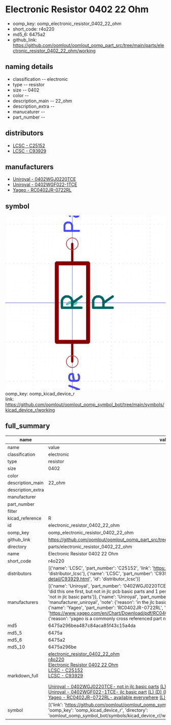 # Electronic Resistor 0402 22 Ohm

  
* oomp_key: oomp_electronic_resistor_0402_22_ohm 
* short_code: r4o220
* md5_6: 6475a2  
* github_link: https://github.com/oomlout/oomlout_oomp_part_src/tree/main/parts/electronic_resistor_0402_22_ohm/working  
## naming details
* classification -- electronic
* type -- resistor
* size -- 0402
* color -- 
* description_main -- 22_ohm
* description_extra -- 
* manucaturer -- 
* part_number -- 

## distributors
* [LCSC - C25152](https://lcsc.com/product-detail/C25152.html)  
* [LCSC - C93929](https://lcsc.com/product-detail/C93929.html)  

## manufacturers
* [Uniroyal - 0402WGJ0220TCE]()  
* [Uniroyal - 0402WGF022-1TCE]()  
* [Yageo - RC0402JR-0722RL](https://www.yageo.com/en/Chart/Download/pdf/RC0402JR-0722RL)  

## symbol

![](symbol/0/working/working_600.png)  
oomp_key: oomp_kicad_device_r  
link: https://github.com/oomlout/oomlout_oomp_symbol_bot/tree/main/symbols/kicad_device_r/working  


## full_summary
| name | value | 
| --- | --- | 
| name | value | 
| classification | electronic | 
| type | resistor | 
| size | 0402 | 
| color |  | 
| description_main | 22_ohm | 
| description_extra |  | 
| manufacturer |  | 
| part_number |  | 
| filter |  | 
| kicad_reference | R | 
| id | electronic_resistor_0402_22_ohm | 
| oomp_key | oomp_electronic_resistor_0402_22_ohm | 
| github_link | https://github.com/oomlout/oomlout_oomp_part_src/tree/main/parts/electronic_resistor_0402_22_ohm/working | 
| directory | parts/electronic_resistor_0402_22_ohm | 
| name | Electronic Resistor 0402 22 Ohm | 
| short_code | r4o220 | 
| distributors | [{'name': 'LCSC', 'part_number': 'C25152', 'link': 'https://lcsc.com/product-detail/C25152.html', 'id': 'distributor_lcsc'}, {'name': 'LCSC', 'part_number': 'C93929', 'link': 'https://lcsc.com/product-detail/C93929.html', 'id': 'distributor_lcsc'}] | 
| manufacturers | [{'name': 'Uniroyal', 'part_number': '0402WGJ0220TCE', 'link': '', 'id': 'manufacturer_uniroyal', 'note': {'reason': 'did this one first, but not in jlc pcb basic parts and 1 percent are and they are the same price', 'reason_short': 'not in jlc basic parts'}}, {'name': 'Uniroyal', 'part_number': '0402WGF022-1TCE', 'link': '', 'id': 'manufacturer_uniroyal', 'note': {'reason': 'in the jlc basic parts catalogue', 'reason_short': 'jlc basic part'}}, {'name': 'Yageo', 'part_number': 'RC0402JR-0722RL', 'link': 'https://www.yageo.com/en/Chart/Download/pdf/RC0402JR-0722RL', 'id': 'manufacturer_yageo', 'note': {'reason': 'yageo is a commonly cross referenced part number', 'reason_short': 'available everywhere'}}] | 
| md5 | 6475a296bea487c84aca85f43c15a4da | 
| md5_5 | 6475a | 
| md5_6 | 6475a2 | 
| md5_10 | 6475a296be | 
| markdown_full | [electronic_resistor_0402_22_ohm](https://github.com/oomlout/oomlout_oomp_part_src/tree/main/parts/electronic_resistor_0402_22_ohm/working)<br>[r4o220](https://github.com/oomlout/oomlout_oomp_part_src/tree/main/parts/electronic_resistor_0402_22_ohm/working)<br>[Electronic Resistor 0402 22 Ohm](https://github.com/oomlout/oomlout_oomp_part_src/tree/main/parts/electronic_resistor_0402_22_ohm/working)<br>[LCSC - C25152<br>](https://lcsc.com/product-detail/C25152.html)[LCSC - C93929<br>](https://lcsc.com/product-detail/C93929.html)<br>[Uniroyal - 0402WGJ0220TCE- not in jlc basic parts]() [(L)  ](https://www.lcsc.com/search?q=0402WGJ0220TCE)[(D)  ](https://www.digikey.com/en/products?keywords=0402WGJ0220TCE)[(M)  ](https://www.mouser.com/Search/Refine?Keyword=0402WGJ0220TCE)[(N)  ](https://www.newark.com/search?st=0402WGJ0220TCE)[(SZ)  ](https://so.szlcsc.com/global.html?k=0402WGJ0220TCE)<br>[Uniroyal - 0402WGF022-1TCE- jlc basic part]() [(L)  ](https://www.lcsc.com/search?q=0402WGF022-1TCE)[(D)  ](https://www.digikey.com/en/products?keywords=0402WGF022-1TCE)[(M)  ](https://www.mouser.com/Search/Refine?Keyword=0402WGF022-1TCE)[(N)  ](https://www.newark.com/search?st=0402WGF022-1TCE)[(SZ)  ](https://so.szlcsc.com/global.html?k=0402WGF022-1TCE)<br>[Yageo - RC0402JR-0722RL- available everywhere](https://www.yageo.com/en/Chart/Download/pdf/RC0402JR-0722RL) [(L)  ](https://www.lcsc.com/search?q=RC0402JR-0722RL)[(D)  ](https://www.digikey.com/en/products?keywords=RC0402JR-0722RL)[(M)  ](https://www.mouser.com/Search/Refine?Keyword=RC0402JR-0722RL)[(N)  ](https://www.newark.com/search?st=RC0402JR-0722RL)[(SZ)  ](https://so.szlcsc.com/global.html?k=RC0402JR-0722RL)<br> | 
| symbol | [{'link': 'https://github.com/oomlout/oomlout_oomp_symbol_bot/tree/main/symbols/kicad_device_r', 'oomp_key': 'oomp_kicad_device_r', 'directory': 'oomlout_oomp_symbol_bot/symbols/kicad_device_r//working/working.kicad_sym'}] | 
